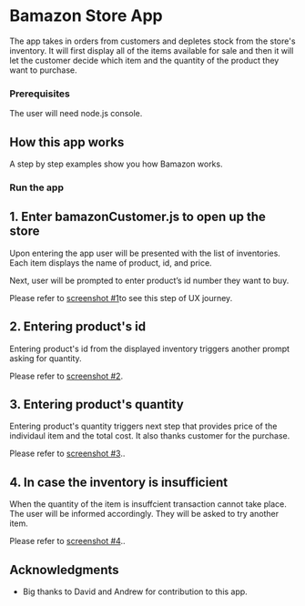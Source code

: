 # Bamazon Store App

The app takes in orders from customers and depletes stock from the store's inventory.
It will first display all of the items available for sale and then it will let the customer decide which item and the quantity of the product they want to purchase.

### Prerequisites
The user will need node.js console.



## How this app works
A step by step examples show you how Bamazon works.


### Run the app 


## 1. Enter bamazonCustomer.js to open up the store 

Upon entering the app  user will be presented with the list of inventories. Each item displays the name of product, id, and price.

Next, user will be prompted to enter product’s id number they want to buy.

Please refer to [screenshot #1](screen1.gif)to see this step of UX journey.



## 2. Entering product's id

Entering product's id from the displayed inventory triggers another prompt asking for quantity.

Please refer to [screenshot #2](screen2.gif).



## 3. Entering product's quantity

Entering product's quantity triggers next step that provides  price of the individaul item and the total cost.
It also thanks customer for the purchase.

Please refer to [screenshot #3](screen3.gif)..



## 4. In case the inventory is insufficient

When the quantity of the item is insuffcient transaction cannot take place. The user will be informed accordingly. They  will be asked to try another item. 

Please refer to [screenshot #4](screen5.gif)..

 
## Acknowledgments

* Big thanks to David and Andrew for contribution to this app.

